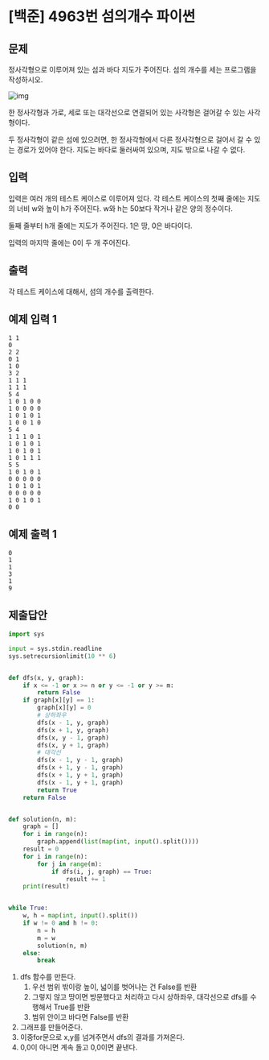 # [백준] 4963번 섬의개수 파이썬

## 문제

정사각형으로 이루어져 있는 섬과 바다 지도가 주어진다. 섬의 개수를 세는 프로그램을 작성하시오.

![img](https://www.acmicpc.net/upload/images/island.png)

한 정사각형과 가로, 세로 또는 대각선으로 연결되어 있는 사각형은 걸어갈 수 있는 사각형이다. 

두 정사각형이 같은 섬에 있으려면, 한 정사각형에서 다른 정사각형으로 걸어서 갈 수 있는 경로가 있어야 한다. 지도는 바다로 둘러싸여 있으며, 지도 밖으로 나갈 수 없다.

## 입력

입력은 여러 개의 테스트 케이스로 이루어져 있다. 각 테스트 케이스의 첫째 줄에는 지도의 너비 w와 높이 h가 주어진다. w와 h는 50보다 작거나 같은 양의 정수이다.

둘째 줄부터 h개 줄에는 지도가 주어진다. 1은 땅, 0은 바다이다.

입력의 마지막 줄에는 0이 두 개 주어진다.

## 출력

각 테스트 케이스에 대해서, 섬의 개수를 출력한다.

## 예제 입력 1

```
1 1
0
2 2
0 1
1 0
3 2
1 1 1
1 1 1
5 4
1 0 1 0 0
1 0 0 0 0
1 0 1 0 1
1 0 0 1 0
5 4
1 1 1 0 1
1 0 1 0 1
1 0 1 0 1
1 0 1 1 1
5 5
1 0 1 0 1
0 0 0 0 0
1 0 1 0 1
0 0 0 0 0
1 0 1 0 1
0 0
```

## 예제 출력 1

```
0
1
1
3
1
9
```

## 제출답안

```python
import sys

input = sys.stdin.readline
sys.setrecursionlimit(10 ** 6)


def dfs(x, y, graph):
    if x <= -1 or x >= n or y <= -1 or y >= m:
        return False
    if graph[x][y] == 1:
        graph[x][y] = 0
        # 상하좌우
        dfs(x - 1, y, graph)
        dfs(x + 1, y, graph)
        dfs(x, y - 1, graph)
        dfs(x, y + 1, graph)
        # 대각선
        dfs(x - 1, y - 1, graph)
        dfs(x + 1, y - 1, graph)
        dfs(x + 1, y + 1, graph)
        dfs(x - 1, y + 1, graph)
        return True
    return False


def solution(n, m):
    graph = []
    for i in range(n):
        graph.append(list(map(int, input().split())))
    result = 0
    for i in range(n):
        for j in range(m):
            if dfs(i, j, graph) == True:
                result += 1
    print(result)


while True:
    w, h = map(int, input().split())
    if w != 0 and h != 0:
        n = h
        m = w
        solution(n, m)
    else:
        break
```

1. dfs 함수를 만든다.
   1. 우선 범위 밖이랑 높이, 넓이를 벗어나는 건 False를 반환
   2. 그렇지 않고 땅이면 방문했다고 처리하고 다시 상하좌우, 대각선으로 dfs를 수행해서 True를 반환
   3. 범위 안이고 바다면 False를 반환
2. 그래프를 만들어준다.
3. 이중for문으로 x,y를 넘겨주면서 dfs의 결과를 가져온다.
4. 0,0이 아니면 계속 돌고 0,0이면 끝낸다.